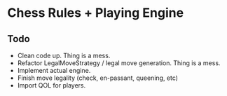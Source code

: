 # Chess Rules + Playing Engine

## Todo

- Clean code up. Thing is a mess.
- Refactor LegalMoveStrategy / legal move generation. Thing is a mess.
- Implement actual engine.
- Finish move legality (check, en-passant, queening, etc)
- Import QOL for players.
